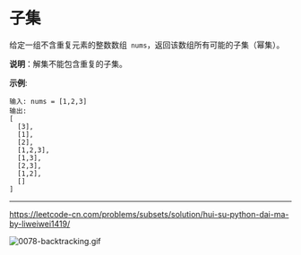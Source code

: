 # 子集

给定一组不含重复元素的整数数组` nums`，返回该数组所有可能的子集（幂集）。

**说明**：解集不能包含重复的子集。

**示例**:

```
输入: nums = [1,2,3]
输出:
[
  [3],
  [1],
  [2],
  [1,2,3],
  [1,3],
  [2,3],
  [1,2],
  []
]
```

---

https://leetcode-cn.com/problems/subsets/solution/hui-su-python-dai-ma-by-liweiwei1419/

![0078-backtracking.gif](https://pic.leetcode-cn.com/50dd3b79894706fef7bf1fd2d184ac2c89639da07fad92c75ed5a679b1b1bc8d-0078-backtracking.gif)

